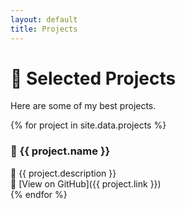 ```yaml
---
layout: default
title: Projects
---
```


# 🌟 Selected Projects  

Here are some of my best projects.  

{% for project in site.data.projects %}
### 🚀 {{ project.name }}
📝 {{ project.description }}  
🔗 [View on GitHub]({{ project.link }})  
{% endfor %}
